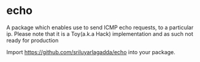echo
====


A package which enables use to send ICMP echo requests, to a particular ip. Please note that it is a Toy(a.k.a Hack) implementation and as such not ready for production

Import https://github.com/sriluyarlagadda/echo into your package.



